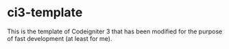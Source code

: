 # ci3-template
This is the template of Codeigniter 3 that has been modified for the purpose of fast development (at least for me).
